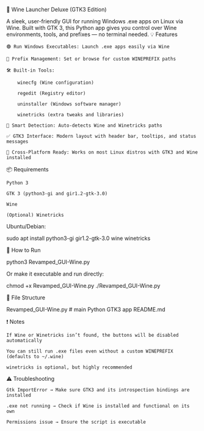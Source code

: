 🍷 Wine Launcher Deluxe (GTK3 Edition)

A sleek, user-friendly GUI for running Windows .exe apps on Linux via Wine. Built with GTK 3, this Python app gives you control over Wine environments, tools, and prefixes — no terminal needed.
💡 Features

    🟢 Run Windows Executables: Launch .exe apps easily via Wine

    📁 Prefix Management: Set or browse for custom WINEPREFIX paths

    🛠️ Built-in Tools:

        winecfg (Wine configuration)

        regedit (Registry editor)

        uninstaller (Windows software manager)

        winetricks (extra tweaks and libraries)

    🧠 Smart Detection: Auto-detects Wine and Winetricks paths

    ✅ GTK3 Interface: Modern layout with header bar, tooltips, and status messages

    🔄 Cross-Platform Ready: Works on most Linux distros with GTK3 and Wine installed

📦 Requirements

    Python 3

    GTK 3 (python3-gi and gir1.2-gtk-3.0)

    Wine

    (Optional) Winetricks

Ubuntu/Debian:

sudo apt install python3-gi gir1.2-gtk-3.0 wine winetricks

🚀 How to Run

python3 Revamped_GUI-Wine.py

Or make it executable and run directly:

chmod +x Revamped_GUI-Wine.py
./Revamped_GUI-Wine.py

🧩 File Structure

Revamped_GUI-Wine.py   # main Python GTK3 app
README.md              

❗ Notes

    If Wine or Winetricks isn’t found, the buttons will be disabled automatically

    You can still run .exe files even without a custom WINEPREFIX (defaults to ~/.wine)

    winetricks is optional, but highly recommended

⚠️ Troubleshooting

    Gtk ImportError → Make sure GTK3 and its introspection bindings are installed

    .exe not running → Check if Wine is installed and functional on its own

    Permissions issue → Ensure the script is executable

